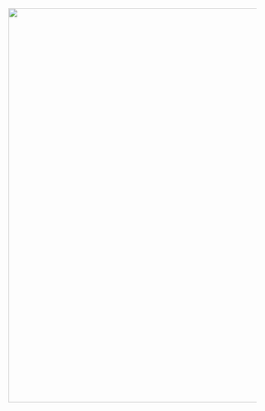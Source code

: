 <div>
<img src="https://cdn.discordapp.com/attachments/959739940047032353/1112570982402642030/bannercuaheidi.png" width="800" />
<br/>
<br/>
